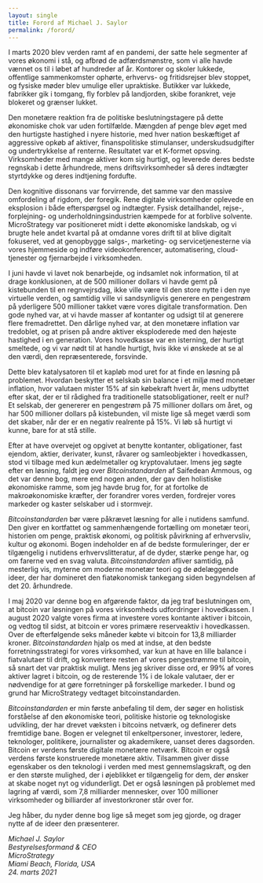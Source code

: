```yaml
---
layout: single
title: Forord af Michael J. Saylor
permalink: /forord/
---
```


I marts 2020 blev verden ramt af en pandemi, der satte hele segmenter af vores økonomi i stå, og afbrød de adfærdsmønstre, som vi alle havde vænnet os til i løbet af hundreder af år. Kontorer og skoler lukkede, offentlige sammenkomster ophørte, erhvervs- og fritidsrejser blev stoppet, og fysiske møder blev umulige eller upraktiske. Butikker var lukkede, fabrikker gik i tomgang, fly forblev på landjorden, skibe forankret, veje blokeret og grænser lukket.

Den monetære reaktion fra de politiske beslutningstagere på dette økonomiske chok var uden fortilfælde. Mængden af penge blev øget med den hurtigste hastighed i nyere historie, med hver nation beskæftiget af aggressive opkøb af aktiver, finanspolitiske stimulanser, underskudsudgifter og undertrykkelse af renterne. Resultatet var et K-formet opsving. Virksomheder med mange aktiver kom sig hurtigt, og leverede deres bedste regnskab i dette århundrede, mens driftsvirksomheder så deres indtægter styrtdykke og deres indtjening fordufte.

Den kognitive dissonans var forvirrende, det samme var den massive omfordeling af rigdom, der foregik. Rene digitale virksomheder oplevede en eksplosion i både efterspørgsel og indtægter. Fysisk detailhandel, rejse-, forplejning- og underholdningsindustrien kæmpede for at forblive solvente. MicroStrategy var positioneret midt i dette økonomiske landskab, og vi brugte hele andet kvartal på at omdanne vores drift til at blive digitalt fokuseret, ved at genopbygge salgs-, marketing- og servicetjenesterne via vores hjemmeside og indføre videokonferencer, automatisering, cloud-tjenester og fjernarbejde i virksomheden.

I juni havde vi lavet nok benarbejde, og indsamlet nok information, til at drage konklusionen, at de 500 millioner dollars vi havde gemt på kistebunden til en regnvejrsdag, ikke ville være til den store nytte i den nye virtuelle verden, og samtidig ville vi sandsynligvis generere en pengestrøm på yderligere 500 millioner takket være vores digitale transformation. Den gode nyhed var, at vi havde masser af kontanter og udsigt til at generere flere fremadrettet. Den dårlige nyhed var, at den monetære inflation var tredoblet, og at prisen på andre aktiver eksploderede med den højeste hastighed i en generation. Vores hovedkasse var en isterning, der hurtigt smeltede, og vi var nødt til at handle hurtigt, hvis ikke vi ønskede at se al den værdi, den repræsenterede, forsvinde.

Dette blev katalysatoren til et kapløb mod uret for at finde en løsning på problemet. Hvordan beskytter et selskab sin balance i et miljø med monetær inflation, hvor valutaen mister 15% af sin købekraft hvert år, mens udbyttet efter skat, der er til rådighed fra traditionelle statsobligationer, reelt er nul? Et selskab, der genererer en pengestrøm på 75 millioner dollars om året, og har 500 millioner dollars på kistebunden, vil miste lige så meget værdi som det skaber, når der er en negativ realrente på 15%. Vi løb så hurtigt vi kunne, bare for at stå stille.

Efter at have overvejet og opgivet at benytte kontanter, obligationer, fast ejendom, aktier, derivater, kunst, råvarer og samleobjekter i hovedkassen, stod vi tilbage med kun ædelmetaller og kryptovalutaer. Imens jeg søgte efter en løsning, faldt jeg over _Bitcoinstandarden_ af Saifedean Ammous, og det var denne bog, mere end nogen anden, der gav den holistiske økonomiske ramme, som jeg havde brug for, for at fortolke de makroøkonomiske kræfter, der forandrer vores verden, fordrejer vores markeder og kaster selskaber ud i stormvejr.

_Bitcoinstandarden_ bør være påkrævet læsning for alle i nutidens samfund. Den giver en kortfattet og sammenhængende fortælling om monetær teori, historien om penge, praktisk økonomi, og politisk påvirkning af erhvervsliv, kultur og økonomi. Bogen indeholder en af de bedste formuleringer, der er tilgængelig i nutidens erhvervslitteratur, af de dyder, stærke penge har, og om farerne ved en svag valuta. _Bitcoinstandarden_ afliver samtidig, på mesterlig vis, myterne om moderne monetær teori og de ødelæggende ideer, der har domineret den fiatøkonomisk tankegang siden begyndelsen af det 20. århundrede.

I maj 2020 var denne bog en afgørende faktor, da jeg traf beslutningen om, at bitcoin var løsningen på vores virksomheds udfordringer i hovedkassen. I august 2020 valgte vores firma at investere vores kontante aktiver i bitcoin, og vedtog til sidst, at bitcoin er vores primære reserveaktiv i hovedkassen. Over de efterfølgende seks måneder købte vi bitcoin for 13,8 milliarder kroner. _Bitcoinstandarden_ hjalp os med at indse, at den bedste forretningsstrategi for vores virksomhed, var kun at have en lille balance i fiatvalutaer til drift, og konvertere resten af vores pengestrømme til bitcoin, så snart det var praktisk muligt. Mens jeg skriver disse ord, er 99% af vores aktiver lagret i bitcoin, og de resterende 1% i de lokale valutaer, der er nødvendige for at gøre forretninger på forskellige markeder. I bund og grund har MicroStrategy vedtaget bitcoinstandarden.

_Bitcoinstandarden_ er min første anbefaling til dem, der søger en holistisk forståelse af den økonomiske teori, politiske historie og teknologiske udvikling, der har drevet væksten i bitcoins netværk, og definerer dets fremtidige bane. Bogen er velegnet til enkeltpersoner, investorer, ledere, teknologer, politikere, journalister og akademikere, uanset deres dagsorden. Bitcoin er verdens første digitale monetære netværk. Bitcoin er også verdens første konstruerede monetære aktiv. Tilsammen giver disse egenskaber os den teknologi i verden med mest gennemslagskraft, og den er den største mulighed, der i øjeblikket er tilgængelig for dem, der ønsker at skabe noget nyt og vidunderligt. Det er også løsningen på problemet med lagring af værdi, som 7,8 milliarder mennesker, over 100 millioner virksomheder og billiarder af investorkroner står over for.

Jeg håber, du nyder denne bog lige så meget som jeg gjorde, og drager nytte af de ideer den præsenterer.

_Michael J. Saylor  
Bestyrelsesformand & CEO  
MicroStrategy  
Miami Beach, Florida, USA  
24\. marts 2021_
